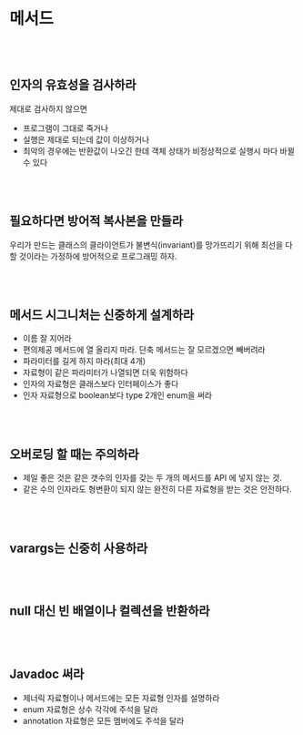 # 메서드

<br>
<br>

## 인자의 유효성을 검사하라
제대로 검사하지 않으면
- 프로그램이 그대로 죽거나
- 실행은 제대로 되는데 값이 이상하거나
- 최악의 경우에는 반환값이 나오긴 한데 객체 상태가 비정상적으로 실행시 마다 바뀔 수 있다


<br>
<br>

## 필요하다면 방어적 복사본을 만들라
우리가 만드는 클래스의 클라이언트가 불변식(invariant)를 망가뜨리기 위해 최선을 다할 것이라는 가정하에 방어적으로 프로그래밍 하자.

<br>
<br>

## 메서드 시그니처는 신중하게 설계하라
- 이름 잘 지어라
- 편의제공 메서드에 열 올리지 마라. 단축 메서드는 잘 모르겠으면 빼버려라
- 파라미터를 길게 하지 마라(최대 4개)
- 자료형이 같은 파라미터가 나열되면 더욱 위험하다
- 인자의 자료형은 클래스보다 인터페이스가 좋다
- 인자 자료형으로 boolean보다 type 2개인 enum을 써라


<br>
<br>

## 오버로딩 할 때는 주의하라
- 제일 좋은 것은 같은 갯수의 인자를 갖는 두 개의 메서드를 API 에 넣지 않는 것.
- 같은 수의 인자라도 형변환이 되지 않는 완전히 다른 자료형을 받는 것은 안전하다.

<br>
<br>

## varargs는 신중히 사용하라

<br>
<br>

## null 대신 빈 배열이나 컬렉션을 반환하라

<br>
<br>

## Javadoc 써라
- 제너릭 자료형이나 메서드에는 모든 자료형 인자를 설명하라
- enum 자료형은 상수 각각에 주석을 달라
- annotation 자료형은 모든 멤버에도 주석을 달라




<br>
<br>
<br>